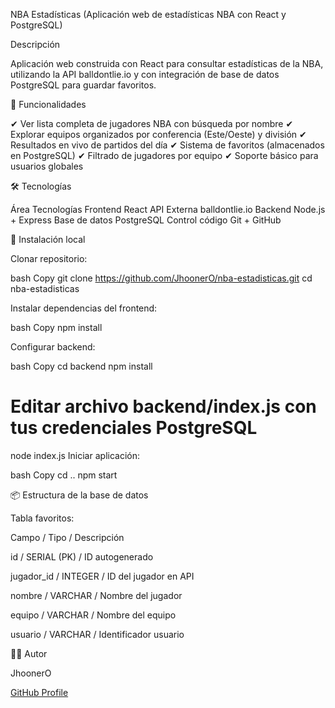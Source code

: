 NBA Estadísticas
(Aplicación web de estadísticas NBA con React y PostgreSQL)

Descripción

Aplicación web construida con React para consultar estadísticas de la NBA, utilizando la API balldontlie.io y con integración de base de datos PostgreSQL para guardar favoritos.

🚀 Funcionalidades

✔ Ver lista completa de jugadores NBA con búsqueda por nombre
✔ Explorar equipos organizados por conferencia (Este/Oeste) y división
✔ Resultados en vivo de partidos del día
✔ Sistema de favoritos (almacenados en PostgreSQL)
✔ Filtrado de jugadores por equipo
✔ Soporte básico para usuarios globales

🛠️ Tecnologías

Área	Tecnologías
Frontend	React
API Externa	balldontlie.io
Backend	Node.js + Express
Base de datos	PostgreSQL
Control código	Git + GitHub

🧪 Instalación local

Clonar repositorio:

bash
Copy
git clone https://github.com/JhoonerO/nba-estadisticas.git
cd nba-estadisticas

Instalar dependencias del frontend:

bash
Copy
npm install

Configurar backend:

bash
Copy
cd backend
npm install

# Editar archivo backend/index.js con tus credenciales PostgreSQL

node index.js
Iniciar aplicación:

bash
Copy
cd ..
npm start

📦 Estructura de la base de datos

Tabla favoritos:

Campo	/ Tipo / Descripción

id            / SERIAL (PK)   / ID autogenerado

jugador_id   / INTEGER      	/ ID del jugador en API

nombre       / VARCHAR	      / Nombre del jugador

equipo      / VARCHAR	        / Nombre del equipo
    
usuario	    / VARCHAR         / Identificador usuario

🙋‍♂️ Autor

JhoonerO

[GitHub Profile](https://github.com/JhoonerO)
